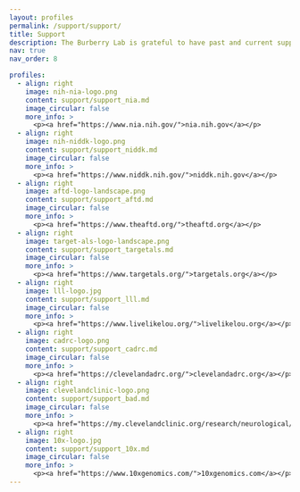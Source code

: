 ```yaml
---
layout: profiles
permalink: /support/support/
title: Support
description: The Burberry Lab is grateful to have past and current support/support from the organizations below.
nav: true
nav_order: 8

profiles:
  - align: right
    image: nih-nia-logo.png
    content: support/support_nia.md
    image_circular: false
    more_info: >
      <p><a href="https://www.nia.nih.gov/">nia.nih.gov</a></p>
  - align: right
    image: nih-niddk-logo.png
    content: support/support_niddk.md
    image_circular: false
    more_info: >
      <p><a href="https://www.niddk.nih.gov/">niddk.nih.gov</a></p>
  - align: right
    image: aftd-logo-landscape.png
    content: support/support_aftd.md
    image_circular: false
    more_info: >
      <p><a href="https://www.theaftd.org/">theaftd.org</a></p>
  - align: right
    image: target-als-logo-landscape.png
    content: support/support_targetals.md
    image_circular: false
    more_info: >
      <p><a href="https://www.targetals.org/">targetals.org</a></p>
  - align: right
    image: lll-logo.jpg
    content: support/support_lll.md
    image_circular: false
    more_info: >
      <p><a href="https://www.livelikelou.org/">livelikelou.org</a></p>
  - align: right
    image: cadrc-logo.png
    content: support/support_cadrc.md
    image_circular: false
    more_info: >
      <p><a href="https://clevelandadrc.org/">clevelandadrc.org</a></p>
  - align: right
    image: clevelandclinic-logo.png
    content: support/support_bad.md
    image_circular: false
    more_info: >
      <p><a href="https://my.clevelandclinic.org/research/neurological/brain-health/barrier-ad">Barrier-AD Program</a></p>
  - align: right
    image: 10x-logo.jpg
    content: support/support_10x.md
    image_circular: false
    more_info: >
      <p><a href="https://www.10xgenomics.com/">10xgenomics.com</a></p>
---
```

